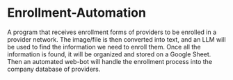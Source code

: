 # Enrollment-Automation
A program that receives enrollment forms of providers to be enrolled in a provider network. The image/file is then converted into text, and an LLM will be used to find the information we need to enroll them.
Once all the information is found, it will be organized and stored on a Google Sheet. Then an automated web-bot will handle the enrollment process into the company database of providers.
